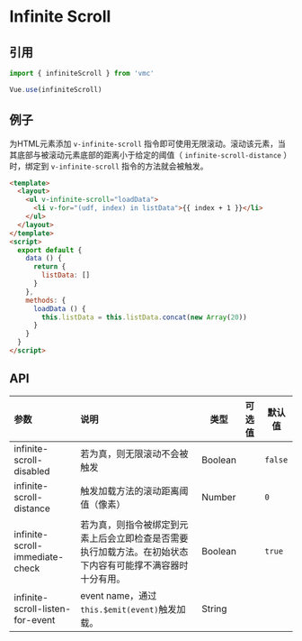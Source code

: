 # Infinite Scroll

## 引用
```javascript
import { infiniteScroll } from 'vmc'

Vue.use(infiniteScroll)
```

## 例子
为HTML元素添加 `v-infinite-scroll` 指令即可使用无限滚动。滚动该元素，当其底部与被滚动元素底部的距离小于给定的阈值（ `infinite-scroll-distance` ）时，绑定到 `v-infinite-scroll` 指令的方法就会被触发。
```html
<template>
  <layout>
    <ul v-infinite-scroll="loadData">
      <li v-for="(udf, index) in listData">{{ index + 1 }}</li>
    </ul>
  </layout>
</template>
<script>
  export default {
    data () {
      return {
        listData: []
      }
    },
    methods: {
      loadData () {
        this.listData = this.listData.concat(new Array(20))
      }
    }
  }
</script>
```

## API 
| 参数 | 说明 | 类型 | 可选值 | 默认值 |
| :- | :- | - | :- | - |
| infinite-scroll-disabled | 若为真，则无限滚动不会被触发 | Boolean |  | `false`
| infinite-scroll-distance | 触发加载方法的滚动距离阈值（像素） | Number |  | `0`
| infinite-scroll-immediate-check | 若为真，则指令被绑定到元素上后会立即检查是否需要执行加载方法。在初始状态下内容有可能撑不满容器时十分有用。 | Boolean |  | `true`
| infinite-scroll-listen-for-event | event name，通过`this.$emit(event)`触发加载。 | String |  |